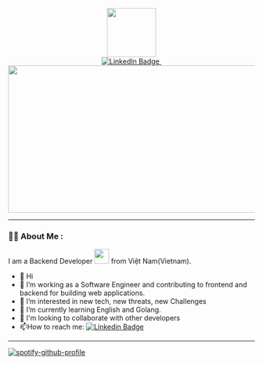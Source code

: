 <div id="header" align="center">
    <img src="https://media.giphy.com/media/M9gbBd9nbDrOTu1Mqx/giphy.gif" width="100"/>
    <div id="badges">
        <a href="https://www.linkedin.com/in/hoai10it">
            <img src="https://img.shields.io/badge/LinkedIn-blue?style=for-the-badge&logo=linkedin&logoColor=white" alt="LinkedIn Badge"/>
        </a>
        <a href="https://github.com/hoai10it">
            <img src="https://komarev.com/ghpvc/?username=hoai10it&style=flat-square&color=blue" alt=""/>
        </a>
    </div>
</div>

<div align="center">
  <img src="https://media.giphy.com/media/dWesBcTLavkZuG35MI/giphy.gif" width="600" height="300"/>
</div>

---

### 👨‍💻 About Me :
I am a Backend Developer <img src="https://media.giphy.com/media/WUlplcMpOCEmTGBtBW/giphy.gif" width="30"> from Việt Nam(Vietnam).
- 👋 Hi
- :telescope: I’m working as a Software Engineer and contributing to frontend and backend for building web applications.
- 👀 I’m interested in new tech, new threats, new Challenges
- 🌱 I’m currently learning English and Golang.
- 💞️ I'm looking to collaborate with other developers
- :mailbox:How to reach me: [![Linkedin Badge](https://img.shields.io/badge/LinkedIn-blue?style=for-the-badge&logo=linkedin&logoColor=white)](https://www.linkedin.com/in/hoai10it)

---

[![spotify-github-profile](https://spotify-github-profile.vercel.app/api/view?uid=317tuq5fseogp72q2etq5pp6bmx4&cover_image=true&theme=compact&show_offline=false&background_color=121212&interchange=true)](https://spotify-github-profile.vercel.app/api/view?uid=317tuq5fseogp72q2etq5pp6bmx4&redirect=true)
